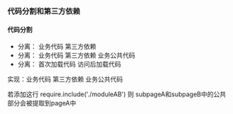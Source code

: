 ### 代码分割和第三方依赖

#### 代码分割
- 分离： 业务代码 第三方依赖
- 分离： 业务代码 第三方依赖 业务公共代码
- 分离： 首次加载代码 访问后加载代码

实现：业务代码 第三方依赖 业务公共代码

若添加这行
require.include('./moduleAB')
则 subpageA和subpageB中的公共部分会被提取到pageA中